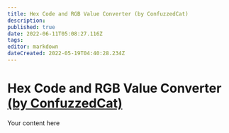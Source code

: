 ```yaml
---
title: Hex Code and RGB Value Converter (by ConfuzzedCat)
description: 
published: true
date: 2022-06-11T05:08:27.116Z
tags: 
editor: markdown
dateCreated: 2022-05-19T04:40:28.234Z
---
```


# Hex Code and RGB Value Converter [(by ConfuzzedCat)](https://www.twitch.tv/confuzzedcat)
Your content here